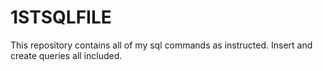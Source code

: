 # 1STSQLFILE
This repository contains all of my sql commands as instructed. Insert and create queries all included.
